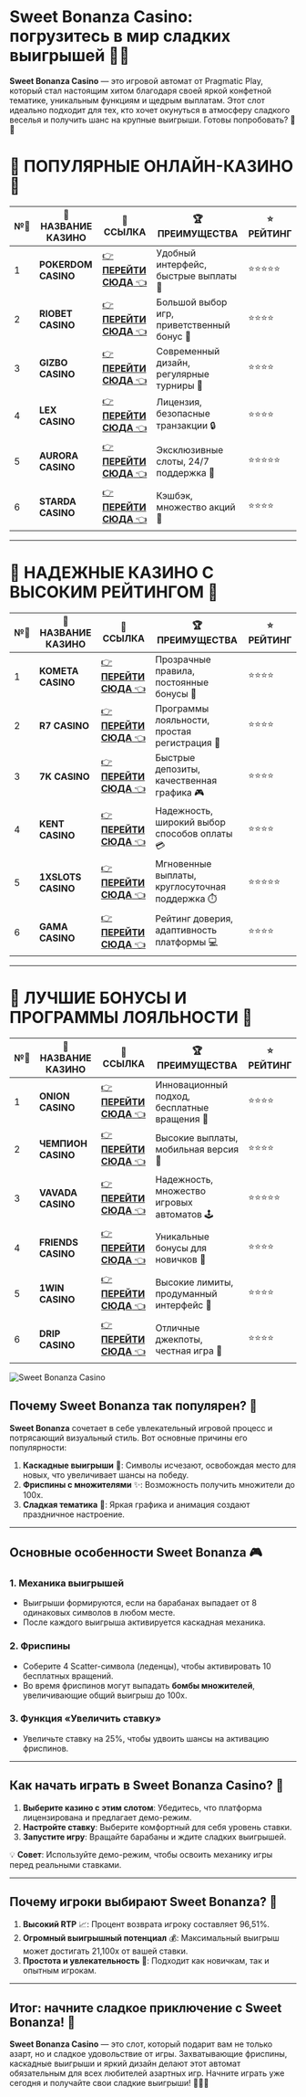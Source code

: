 # Sweet Bonanza Casino: погрузитесь в мир сладких выигрышей 🍭🎰

**Sweet Bonanza Casino** — это игровой автомат от Pragmatic Play, который стал настоящим хитом благодаря своей яркой конфетной тематике, уникальным функциям и щедрым выплатам. Этот слот идеально подходит для тех, кто хочет окунуться в атмосферу сладкого веселья и получить шанс на крупные выигрыши. Готовы попробовать? 🎲✨

# 🌟 ПОПУЛЯРНЫЕ ОНЛАЙН-КАЗИНО 🌟

| №️⃣ | 🎰 НАЗВАНИЕ КАЗИНО                       | 🔗 ССЫЛКА                                                                          | 🏆 ПРЕИМУЩЕСТВА                              | ⭐ РЕЙТИНГ |
|-----|------------------------------------------|------------------------------------------------------------------------------------|---------------------------------------------|------------|
| 1   | **POKERDOM CASINO**                      | [👉 **ПЕРЕЙТИ СЮДА** 👈](https://brandplay.link/4k77v2yx)                          | Удобный интерфейс, быстрые выплаты 🤑         | ⭐⭐⭐⭐⭐     |
| 2   | **RIOBET CASINO**                        | [👉 **ПЕРЕЙТИ СЮДА** 👈](https://brandplay.link/7xBLTPyj)                          | Большой выбор игр, приветственный бонус 🎁    | ⭐⭐⭐⭐      |
| 3   | **GIZBO CASINO**                         | [👉 **ПЕРЕЙТИ СЮДА** 👈](https://brandplay.link/bprXw4YV)                          | Современный дизайн, регулярные турниры 🏅      | ⭐⭐⭐⭐      |
| 4   | **LEX CASINO**                           | [👉 **ПЕРЕЙТИ СЮДА** 👈](https://brandplay.link/zW4hdDFV)                          | Лицензия, безопасные транзакции 🔒            | ⭐⭐⭐⭐      |
| 5   | **AURORA CASINO**                        | [👉 **ПЕРЕЙТИ СЮДА** 👈](https://10trafic-stat2.com/click/668546556bcc6313411604bd/6766/13032/subaccount) | Эксклюзивные слоты, 24/7 поддержка 🌟         | ⭐⭐⭐⭐⭐     |
| 6   | **STARDA CASINO**                        | [👉 **ПЕРЕЙТИ СЮДА** 👈](https://brandplay.link/fB7xwRFL)                          | Кэшбэк, множество акций 🎉                    | ⭐⭐⭐⭐      |

---

# 🏅 НАДЕЖНЫЕ КАЗИНО С ВЫСОКИМ РЕЙТИНГОМ 🏅

| №️⃣ | 🎰 НАЗВАНИЕ КАЗИНО                       | 🔗 ССЫЛКА                                                                          | 🏆 ПРЕИМУЩЕСТВА                              | ⭐ РЕЙТИНГ |
|-----|------------------------------------------|------------------------------------------------------------------------------------|---------------------------------------------|------------|
| 1   | **KOMETA CASINO**                        | [👉 **ПЕРЕЙТИ СЮДА** 👈](https://brandplay.link/8ZymQJV8)                          | Прозрачные правила, постоянные бонусы 🔄      | ⭐⭐⭐⭐      |
| 2   | **R7 CASINO**                            | [👉 **ПЕРЕЙТИ СЮДА** 👈](https://brandplay.link/bMd3Yjsw)                          | Программы лояльности, простая регистрация 📝   | ⭐⭐⭐⭐      |
| 3   | **7K CASINO**                            | [👉 **ПЕРЕЙТИ СЮДА** 👈](https://brandplay.link/BvQyFShp)                          | Быстрые депозиты, качественная графика 🎮      | ⭐⭐⭐⭐      |
| 4   | **KENT CASINO**                          | [👉 **ПЕРЕЙТИ СЮДА** 👈](https://brandplay.link/Fv2WP3js)                          | Надежность, широкий выбор способов оплаты 💳  | ⭐⭐⭐⭐      |
| 5   | **1XSLOTS CASINO**                       | [👉 **ПЕРЕЙТИ СЮДА** 👈](https://brandplay.link/hSB1khtr)                          | Мгновенные выплаты, круглосуточная поддержка ⏱️| ⭐⭐⭐⭐⭐     |
| 6   | **GAMA CASINO**                          | [👉 **ПЕРЕЙТИ СЮДА** 👈](https://brandplay.link/j6NMKsDz)                          | Рейтинг доверия, адаптивность платформы 💻     | ⭐⭐⭐⭐      |

---

# 🎁 ЛУЧШИЕ БОНУСЫ И ПРОГРАММЫ ЛОЯЛЬНОСТИ 🎁

| №️⃣ | 🎰 НАЗВАНИЕ КАЗИНО                       | 🔗 ССЫЛКА                                                                          | 🏆 ПРЕИМУЩЕСТВА                              | ⭐ РЕЙТИНГ |
|-----|------------------------------------------|------------------------------------------------------------------------------------|---------------------------------------------|------------|
| 1   | **ONION CASINO**                         | [👉 **ПЕРЕЙТИ СЮДА** 👈](https://brandplay.link/zBGRVpQ9)                          | Инновационный подход, бесплатные вращения 🎡  | ⭐⭐⭐⭐      |
| 2   | **ЧЕМПИОН CASINO**                       | [👉 **ПЕРЕЙТИ СЮДА** 👈](https://temon-gter.cfd/go/lRq?p80412p304504pcc44t17455)   | Высокие выплаты, мобильная версия 📱          | ⭐⭐⭐⭐      |
| 3   | **VAVADA CASINO**                        | [👉 **ПЕРЕЙТИ СЮДА** 👈](https://vavadapartner.pro/?promo=ea5c9275-6854-4505-94fc-95ab18221945-linkb2) | Надежность, множество игровых автоматов 🕹️    | ⭐⭐⭐⭐⭐     |
| 4   | **FRIENDS CASINO**                       | [👉 **ПЕРЕЙТИ СЮДА** 👈](https://gofriends.vc/linkb2)                              | Уникальные бонусы для новичков 🤝             | ⭐⭐⭐⭐      |
| 5   | **1WIN CASINO**                          | [👉 **ПЕРЕЙТИ СЮДА** 👈](https://brandplay.link/smXVpBbG)                          | Высокие лимиты, продуманный интерфейс 🎯      | ⭐⭐⭐⭐      |
| 6   | **DRIP CASINO**                          | [👉 **ПЕРЕЙТИ СЮДА** 👈](https://drp-ircp01.com/c07e6a3db)                          | Отличные джекпоты, честная игра 💎            | ⭐⭐⭐⭐      |

![Sweet Bonanza Casino](https://spadok.org.ua/images/bolokhiv/bezdepozytni-poslugy-lavyna.jpg)

## Почему Sweet Bonanza так популярен? 🍬

**Sweet Bonanza** сочетает в себе увлекательный игровой процесс и потрясающий визуальный стиль. Вот основные причины его популярности:  

1. **Каскадные выигрыши** 🎡: Символы исчезают, освобождая место для новых, что увеличивает шансы на победу.  
2. **Фриспины с множителями** ✨: Возможность получить множители до 100x.  
3. **Сладкая тематика** 🍭: Яркая графика и анимация создают праздничное настроение.  

---

## Основные особенности Sweet Bonanza 🎮

### 1. Механика выигрышей  
- Выигрыши формируются, если на барабанах выпадает от 8 одинаковых символов в любом месте.  
- После каждого выигрыша активируется каскадная механика.  

### 2. Фриспины  
- Соберите 4 Scatter-символа (леденцы), чтобы активировать 10 бесплатных вращений.  
- Во время фриспинов могут выпадать **бомбы множителей**, увеличивающие общий выигрыш до 100x.  

### 3. Функция «Увеличить ставку»  
- Увеличьте ставку на 25%, чтобы удвоить шансы на активацию фриспинов.  

---

## Как начать играть в Sweet Bonanza Casino? 🚀

1. **Выберите казино с этим слотом**: Убедитесь, что платформа лицензирована и предлагает демо-режим.  
2. **Настройте ставку**: Выберите комфортный для себя уровень ставки.  
3. **Запустите игру**: Вращайте барабаны и ждите сладких выигрышей.  

💡 **Совет**: Используйте демо-режим, чтобы освоить механику игры перед реальными ставками.

---

## Почему игроки выбирают Sweet Bonanza? 🌟

1. **Высокий RTP** 📈: Процент возврата игроку составляет 96,51%.  
2. **Огромный выигрышный потенциал** 💰: Максимальный выигрыш может достигать 21,100x от вашей ставки.  
3. **Простота и увлекательность** 🎉: Подходит как новичкам, так и опытным игрокам.  

---

## Итог: начните сладкое приключение с Sweet Bonanza! 🎉

**Sweet Bonanza Casino** — это слот, который подарит вам не только азарт, но и сладкое удовольствие от игры. Захватывающие фриспины, каскадные выигрыши и яркий дизайн делают этот автомат обязательным для всех любителей азартных игр. Начните играть уже сегодня и получайте свои сладкие выигрыши! 🍭🎰✨  
